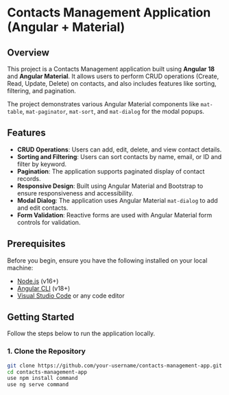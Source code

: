 # Contacts Management Application (Angular + Material)

## Overview

This project is a Contacts Management application built using **Angular 18** and **Angular Material**. It allows users to perform CRUD operations (Create, Read, Update, Delete) on contacts, and also includes features like sorting, filtering, and pagination.

The project demonstrates various Angular Material components like `mat-table`, `mat-paginator`, `mat-sort`, and `mat-dialog` for the modal popups.

## Features

- **CRUD Operations**: Users can add, edit, delete, and view contact details.
- **Sorting and Filtering**: Users can sort contacts by name, email, or ID and filter by keyword.
- **Pagination**: The application supports paginated display of contact records.
- **Responsive Design**: Built using Angular Material and Bootstrap to ensure responsiveness and accessibility.
- **Modal Dialog**: The application uses Angular Material `mat-dialog` to add and edit contacts.
- **Form Validation**: Reactive forms are used with Angular Material form controls for validation.

## Prerequisites

Before you begin, ensure you have the following installed on your local machine:

- [Node.js](https://nodejs.org/en/) (v16+)
- [Angular CLI](https://angular.io/cli) (v18+)
- [Visual Studio Code](https://code.visualstudio.com/) or any code editor

## Getting Started

Follow the steps below to run the application locally.

### 1. Clone the Repository

```bash
git clone https://github.com/your-username/contacts-management-app.git
cd contacts-management-app
use npm install command
use ng serve command
